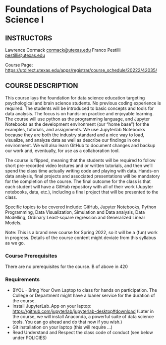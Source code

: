 # Foundations of Psychological Data Science I

## INSTRUCTORS 
Lawrence Cormack <cormack@utexas.edu> 
Franco Pestilli <pestilli@utexas.edu>

Course Page: https://utdirect.utexas.edu/apps/registrar/course_schedule/20222/42035/

## COURSE DESCRIPTION
This course lays the foundation for data science education targeting psychological and brain science students. No previous coding experience is required. The students will be introduced to basic concepts and tools for data analysis. The focus is on hands-on practice and enjoyable learning. The course will use python as the programming language, and Jupyter Notebooks as the development environment (our “home base”) for the examples, tutorials, and assignments. We use Jupyterlab Notebooks because they are both the industry standard and a nice way to load, visualize, and analyze data as well as describe our findings in one environment.  We will also learn GitHub to document changes and backup our work and, eventually, for use as a collaboration tool. 

The course is flipped, meaning that the students will be required to follow short pre-recorded video lectures and or written tutorials, and then we’ll spend the class time actually writing code and playing with data. Hands-on data analysis, final projects and associated presentations will be mandatory for the completion of the course. The final outcome for the class is that each student will have a GitHub repository with all of their work (Jupyter notebooks, data, etc.), including a final project that will be presented to the class. 

Specific topics to be covered include: GitHub, Jupyter Notebooks, Python Programming, Data Visualization, Simulation and Data analysis, Data Modelling, Ordinary Least-square regression and Generalized Linear Models. 

Note: This is a brand new course for Spring 2022, so it will be a (fun) work in progress. Details of the course content might deviate from this syllabus as we go.

### Course Prerequisites
There are no prerequisites for the course. 
B of above in 420

### Requirements
- BYOL - Bring Your Own Laptop to class for hands on participation. The College or Department might have a loaner service for the duration of the course.
- Install JupyterLab_App  on your laptop:  https://github.com/jupyterlab/jupyterlab-desktop#download (Later in the course, we will install Anaconda, a powerful suite of data science tools. You can go ahead and do that now if you wish.)
- Git installation on your laptop (this will require …)
- Read Understand and Respect the class code of conduct (see below under POLICIES)

